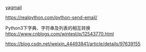 

[yagmail](https://blog.csdn.net/Detector_/article/details/79673875)

https://realpython.com/python-send-email/



Python3下字典、字符串及列表的相互转换
https://www.cnblogs.com/wintest/p/12543770.html

https://blog.csdn.net/weixin_44493841/article/details/97639155